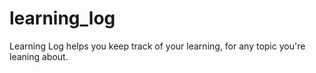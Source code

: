 # learning_log
Learning Log helps you keep track of your learning, for any topic you're leaning about.
